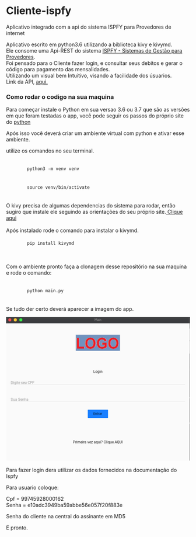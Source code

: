 # Cliente-ispfy
Aplicativo integrado com a api do sistema ISPFY para Provedores de internet

Aplicativo escrito em python3.6 utilizando a biblioteca kivy e kivymd.
<br>
Ele consome uma Api-REST do sistema <a href="https://www.ispfy.com.br/">ISPFY - Sistemas de Gestão para Provedores</a>.
<br>
Foi pensado para o Cliente fazer login, e consultar seus debitos e gerar o código para pagamento das mensalidades.
<br>
Utilizando um visual bem Intuitivo, visando a facilidade dos úsuarios.
<br>
Link da API, <a href="https://github.com/codize/ispfy-api-client">aqui.</a>
<h3>Como rodar o codigo na sua maquina </h3>
<p>
Para começar instale o Python em sua versao 3.6 ou 3.7 que são as versões em que foram testadas o app,
você pode seguir os passos do próprio site do <a href="https://www.python.org/">python</a>

Após isso você deverá criar um ambiente virtual com python e ativar esse ambiente.
        
utilize os comandos no seu terminal.
<br>
<div>
    <code>
        python3 -m venv venv 
    </code>
    <br>
    <code>
        source venv/bin/activate
    </code>
</div>
<br>
O kivy precisa de algumas dependencias do sistema para rodar, então sugiro que instale ele seguindo as orientações do seu próprio site.<a href="https://kivy.org/doc/stable/gettingstarted/installation.html"> Clique aqui</a>
<br>
<br>
Após instalado rode o comando para instalar o kivymd.
<br>
  <div>
    <code>
        pip install kivymd
    </code>
  </div>
 <br>
<p> Com o ambiente pronto faça a clonagem desse repositório na sua maquina e rode o comando:</p>
<div>
    <code>
        python main.py
    </code>
</div>
<br>
Se tudo der certo deverá aparecer a imagem do app.

![Screenshot](media/screenshot.png)

Para fazer login dera utilizar os dados fornecidos na documentação do Ispfy 

Para usuario coloque:

Cpf = 99745928000162
<br>
Senha = e10adc3949ba59abbe56e057f20f883e
  
Senha do cliente na central do assinante em MD5

E pronto.

